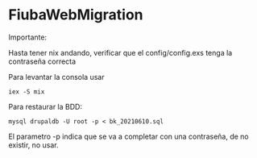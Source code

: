# FiubaWebMigration

Importante:

  Hasta tener nix andando, verificar que el config/config.exs tenga la contraseña correcta

Para levantar la consola usar 

	iex -S mix

Para restaurar la BDD:

	mysql drupaldb -U root -p < bk_20210610.sql
	
El parametro -p indica que se va a completar con una contraseña, de no existir, no usar.

